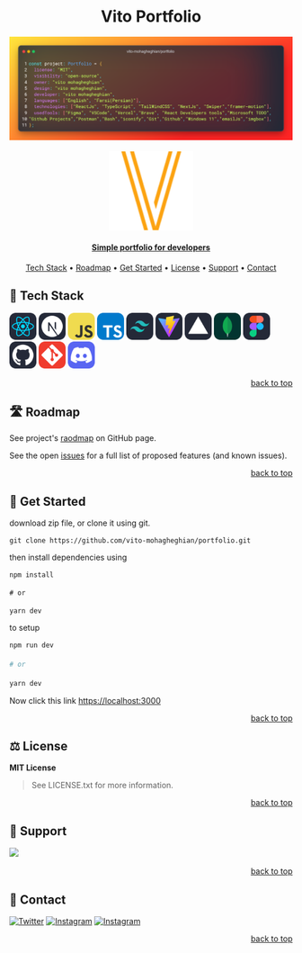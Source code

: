 <h1 align="center" id="header">
  Vito Portfolio
</h1>

<a href="https://vito-dev.ir">
<img src="banner.png" alt="A community for people interested in participating in programming events">
</a>

<div align="center">
<br/>
<a href="https://vito-dev.ir">
<img src="public/v-icon.svg" alt="Logo" width="150" height="140">
</a>
<h4 align="center"><strong><a href="https://vito-dev.ir">Simple portfolio for developers<a/></strong></h4>
<p align="center">
  <a href="#tech-stack">Tech Stack</a> •
  <a href="#roadmap">Roadmap</a> •
  <a href="#get-started">Get Started</a> •
  <a href="#license">License</a> •
  <a href="#support">Support</a> •
  <a href="#contact">Contact</a>
</p>
</div>

<h2 id="tech-stack">
🤖 Tech Stack
</h2>
<p>
<img src="https://github.com/tandpfun/skill-icons/blob/main/icons/React-Dark.svg" width="48" title="React.Js">  <img src="https://github.com/tandpfun/skill-icons/blob/main/icons/NextJS-Dark.svg" width="48" title="Next.Js">   <img src="https://github.com/tandpfun/skill-icons/blob/main/icons/JavaScript.svg" width="48"  title="Javascript">   <img src="https://github.com/tandpfun/skill-icons/blob/main/icons/TypeScript.svg" width="48" title="TypeScript">   <img src="https://github.com/tandpfun/skill-icons/blob/main/icons/TailwindCSS-Dark.svg" width="48" title="TailWindCss">   <img src="https://github.com/tandpfun/skill-icons/blob/main/icons/Vite-Dark.svg" width="48"  title="Vite">  <img src="https://github.com/tandpfun/skill-icons/blob/main/icons/Vercel-Dark.svg" width="48"  title="Vercel">  <img src="https://github.com/tandpfun/skill-icons/blob/main/icons/MongoDB.svg" width="48" title="MongoDB">  <img src="https://github.com/tandpfun/skill-icons/blob/main/icons/Figma-Dark.svg" width="48"  title="Figma">   <img src="https://github.com/tandpfun/skill-icons/blob/main/icons/Github-Dark.svg" width="48" title="Github">  <img src="https://github.com/tandpfun/skill-icons/blob/main/icons/Git.svg" width="48" title="Git">   <img src="https://github.com/tandpfun/skill-icons/blob/main/icons/Discord.svg" width="48" title="Discord">
</p>

<p align="right"><a href="#header">back to top</a></p>

<h2 id="roadmap">
🛣️ Roadmap
</h2>

See project's [raodmap](https://github.com/users/vito-mohagheghian/projects/1) on GitHub page.

See the open [issues](https://github.com/vitomohagheghian/portfolio/issues) for a full list of proposed features (and known issues).

<p align="right"><a href="#header">back to top</a></p>

<h2 id="get-started">
🤖 Get Started
</h2>

download zip file, or clone it using git.

```
git clone https://github.com/vito-mohagheghian/portfolio.git
```

then install dependencies using

```
npm install

# or

yarn dev
```

to setup

```bash
npm run dev

# or

yarn dev
```

Now click this link [https://localhost:3000](https://localhost:3000)

<p align="right"><a href="#header">back to top</a></p>

<h2 id="license">
⚖️ License
</h2>

<b>MIT License</b>

> See LICENSE.txt for more information.

<p align="right"><a href="#header">back to top</a></p>

<h2 id="support">
💸 Support
</h2>

<a href="https://www.coffeebede.com/vitomohagheghian">
<img src="https://img.shields.io/badge/buy_us_a_coffee-ff8a30?&style=for-the-badge&logo=buy-me-a-coffee&logoColor=white" />
</a>

<p align="right"><a href="#header">back to top</a></p>

<h2 id="contact">
🦜 Contact
</h2>

<a href="https://twitter.com/hereisvito" target="_blank"><img alt="Twitter" src="https://img.shields.io/badge/twitter-ffe03a.svg?&style=for-the-badge&logo=twitter&logoColor=white" /></a> <a href="https://www.instagram.com/vito.mohagheghian/" target="_blank"><img alt="Instagram" src="https://img.shields.io/badge/Instargam-ff8a30?&style=for-the-badge&logo=instagram&logoColor=white" /></a> <a href="mailto:vito.mohagheghian@gmail.com" target="_blank"><img alt="Instagram" src="https://img.shields.io/badge/Email-fe2424?&style=for-the-badge&logo=gmail&logoColor=white" /></a>

<p align="right"><a href="#header">back to top</a></p>
